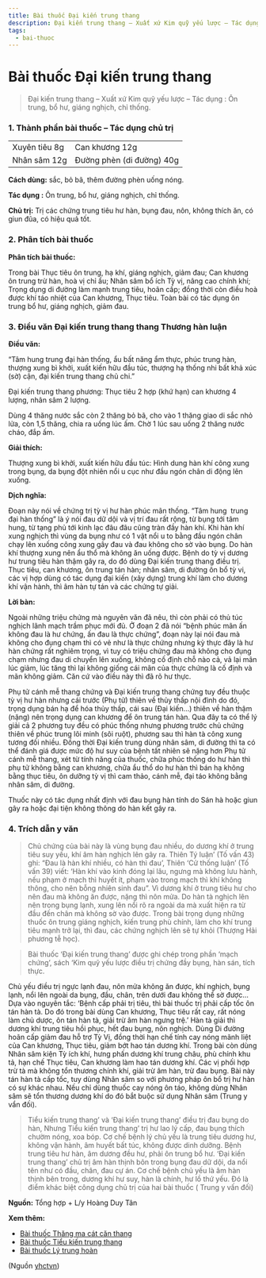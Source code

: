 ```yaml
---
title: Bài thuốc Đại kiến trung thang
description: Đại kiến trung thang – Xuất xứ Kim quỹ yếu lược – Tác dụng - Ôn trung, bổ hư, giáng nghịch, chỉ thống. 
tags:
  - bai-thuoc
---
```


# Bài thuốc Đại kiến trung thang 

> Đại kiến trung thang – Xuất xứ Kim quỹ yếu lược – Tác dụng : Ôn trung, bổ hư, giáng nghịch, chỉ thống. 

### 1. Thành phần bài thuốc – Tác dụng chủ trị

|  |  |
| --- | --- |
| Xuyên tiêu 8g | Can khương 12g |
| Nhân sâm 12g | Đường phèn (di đường) 40g |

**Cách dùng:** sắc, bỏ bã, thêm đường phèn uống nóng.

**Tác dụng :** Ôn trung, bổ hư, giáng nghịch, chỉ thống. 

**Chủ trị:** Trị các chứng trung tiêu hư hàn, bụng đau, nôn, không thích ăn, có giun đũa, có hiệu quả tốt.

### 2. Phân tích bài thuốc

**Phân tích bài thuốc:**

Trong bài Thục tiêu ôn trung, hạ khí, giáng nghịch, giảm đau; Can khương ôn trung trừ hàn, hoà vị chỉ ẩu; Nhân sâm bổ ích Tỳ vị, nâng cao chính khí; Trọng dụng di đường làm mạnh trung tiêu, hoãn cấp; đồng thời còn điều hoà được khí táo nhiệt của Can khương, Thục tiêu. Toàn bài có tác dụng ôn trung bổ hư, giáng nghịch, giảm đau.

### 3. Điều văn Đại kiến trung thang thang Thương hàn luận

**Điều văn:**

“Tâm hung trung đại hàn thống, ẩu bất năng ẩm thực, phúc trung hàn, thượng xung bì khởi, xuất kiến hữu đầu túc, thượng hạ thống nhi bất khả xúc (sờ) cận, đại kiến trung thang chủ chi.”

Đại kiến trung thang phương: Thục tiêu 2 hợp (khứ hạn) can khương 4 lượng, nhân sâm 2 lượng.

Dùng 4 thăng nước sắc còn 2 thăng bỏ bã, cho vào 1 thăng giao di sắc nhỏ lửa, còn 1,5 thăng, chia ra uống lúc ấm. Chờ 1 lúc sau uống 2 thăng nước cháo, đắp ấm.

**Giải thích:**

Thượng xung bì khởi, xuất kiến hữu đầu túc: Hình dung hàn khí công xung trong bụng, da bụng đột nhiên nổi u cục như đầu ngón chân di động lên xuống.

**Dịch nghĩa:**

Đoạn này nói về chứng trị tỳ vị hư hàn phúc mãn thống. “Tâm hung  trung đại hàn thống” là ý nói đau dữ dội và vị trí đau rất rộng, từ bụng tới tâm hung, từ tạng phủ tới kinh lạc đâu đâu cũng tràn đầy hàn khí. Khi hàn khí xung nghịch thì vùng da bụng như có 1 vật nổi u to bằng đầu ngón chân chạy lên xuống công xung gây đau và đau không cho sờ vào bụng. Do hàn khí thượng xung nên ẩu thổ mà không ăn uống được. Bệnh do tỳ vị dương hư trung tiêu hàn thậm gây ra, do đó dùng Đại kiến trung thang điều trị. Thục tiêu, can khương, ôn trung tán hàn; nhân sâm, di đường ôn bổ tỳ vi, các vị hợp dùng có tác dụng đại kiến (xây dựng) trung khí làm cho dương khí vận hành, thì âm hàn tự tán và các chứng tự giải.

**Lời bàn:**

Ngoài những triệu chứng mà nguyên văn đã nêu, thì còn phải có thủ túc nghịch lãnh mạch trầm phục mới đủ. Ở đoạn 2 đã nói “bệnh phúc mãn ấn không đau là hư chứng, ấn đau là thực chứng”, đoạn này lại nói đau mà không cho đụng chạm thì có vẻ như là thực chứng nhưng kỳ thực đây là hư hàn chứng rất nghiêm trọng, vì tuy có triệu chứng đau mà không cho đụng chạm nhưng đau di chuyển lên xuống, không cố định chỗ nào cả, vả lại mãn lúc giảm, lúc tăng thì lại không giống cái mãn của thực chứng là cố định và mãn không giảm. Căn cứ vào điều này thì đã rõ hư thực.

Phụ tử cánh mễ thang chứng và Đại kiến trung thang chứng tuy đều thuộc tỳ vị hư hàn nhưng cái trước (Phụ tử) thiên về thủy thấp nội đình do đó, trọng dụng bán hạ để hóa thủy thấp, cái sau (Đại kiến…) thiên về hàn thậm (nặng) nên trọng dụng can khương để ôn trung tán hàn. Qua đây ta có thể lý giải cả 2 phương tuy đều có phúc thống nhưng phương trước chủ chứng thiên về phúc trung lôi minh (sôi ruột), phương sau thì hàn tà công xung tương đối nhiều. Đồng thời Đại kiến trung dùng nhân sâm, di đường thì ta có thể đánh giá được mức độ hư suy của bệnh tất nhiên sẽ nặng hơn Phụ tử cánh mễ thang, xét từ tính năng của thuốc, chữa phúc thống do hư hàn thì phụ tử không bằng can khương, chữa ẩu thổ do hư hàn thì bán hạ không bằng thục tiêu, ôn dưỡng tỳ vị thì cam thảo, cánh mễ, đại táo không bằng nhân sâm, di đường.

Thuốc này có tác dụng nhất định với đau bụng hàn tính do Sán hà hoặc giun gây ra hoặc đại tiện không thông do hàn kết gây ra.

### 4. Trích dẫn y văn

> Chủ chứng của bài này là vùng bụng đau nhiều, do dương khí ở trung tiêu suy yếu, khí âm hàn nghịch lên gây ra. Thiên Tý luận’ (Tố vấn 43) ghi: “Đau là hàn khí nhiều, có hàn thì đau’, Thiên ‘Cử thống luận’ (Tố vấn 39) viết: ‘Hàn khí vào kinh đóng lại lâu, ngưng mà không lưu hành, nếu phạm ở mạch thì huyết ít, phạm vào trong mạch thì khí không thông, cho nên bỗng nhiên sinh đau”. Vì dương khí ở trung tiêu hư cho nên đau mà không ăn được, nặng thì nôn mửa. Do hàn tà nghịch lên nên trong bụng lạnh, xung lên nổi rõ ra ngoài da mà xuất hiện ra từ đầu đến chân mà không sờ vào được. Trong bài trọng dụng những thuốc ôn trung giáng nghịch, kiến trung phù chính, làm cho khí trung tiêu mạnh trở lại, thì đau, các chứng nghịch lên sẽ tự khỏi (Thượng Hải phương tễ học).

> Bài thuốc ‘Đại kiến trung thang’ được ghi chép trong phần ‘mạch chứng’, sách ‘Kim quỹ yếu lược điều trị chứng đầy bụng, hàn sán, tích thực.

Chủ yếu điều trị ngực lạnh đau, nôn mửa không ăn được, khí nghịch, bụng lạnh, nổi lên ngoài da bụng, đầu, chân, trên dưới đau không thể sờ được… Dựa vào nguyên tắc: ‘Bệnh cấp phải trị tiêu, thì bài thuốc trị phải cấp tốc ôn tán hàn tà. Do đó trong bài dùng Can khương, Thục tiêu rất cay, rất nóng làm chủ dược, ôn tán hàn tà, giải trừ âm hàn ngưng trệ.’ Hàn tà giải thì dương khí trung tiêu hồi phục, hết đau bụng, nôn nghịch. Dùng Di đường hoãn cấp giảm đau hỗ trợ Tỳ Vị, đồng thời hạn chế tính cay nóng mãnh liệt của Can khương, Thục tiêu, giảm bớt hao tán dương khí. Trong bài còn dùng Nhân sâm kiện Tỳ ích khí, hưng phấn dương khí trung châu, phù chính khu tả, hạn chế Thục tiêu, Can khương làm hao tán dương khí. Các vị phối hợp trừ tà mà không tổn thương chính khí, giải trừ âm hàn, trừ đau bụng. Bài này tán hàn tà cấp tốc, tuy dùng Nhân sâm so với phương pháp ôn bổ trị hư hàn có sự khác nhau. Nếu chỉ dùng thuốc cay nóng ôn táo, không dùng Nhân sâm sẽ tổn thương dương khí do đó bắt buộc sử dụng Nhân sâm (Trung y vẩn đối).

> Tiểu kiến trung thang’ và ‘Đại kiến trung thang’ điều trị đau bụng do hàn, Nhưng Tiểu kiến trung thang’ trị hư lao lý cấp, đau bụng thích chườm nóng, xoa bóp. Cơ chế bệnh lý chủ yếu là trung tiêu dương hư, không vận hành, âm huyết bất túc, không được dinh dưỡng. Bệnh trung tiêu hư hàn, âm dương đều hư, phải ôn trung bổ hư. ‘Đại kiến trung thang’ chủ trị âm hàn thịnh bôn trong bụng đau dữ dội, da nổi tên như có đầu, chân, đau cự án. Cơ chế bệnh chủ yếu là âm hàn thịnh bên trong, dương khí hư suy, hàn là chính, hư lồ thứ yếu. Đó là điểm khác biệt công dụng chủ trị của hai bài thuốc ( Trung y vấn đối)

**Nguồn:** Tổng hợp + L/y Hoàng Duy Tân

**Xem thêm:**

* [Bài thuốc Thăng ma cát căn thang](/yhctvn/bai-thuoc-thang-ma-cat-can-thang)
* [Bài thuốc Tiểu kiến trung thang](/yhctvn/bai-thuoc-tieu-kien-trung-thang)
* [Bài thuốc Lý trung hoàn](/yhctvn/bai-thuoc-ly-trung-hoan)

(Nguồn <a href="https://yhctvn.com/bai-thuoc-dai-kien-trung-thang/" target="_blank">yhctvn</a>)
